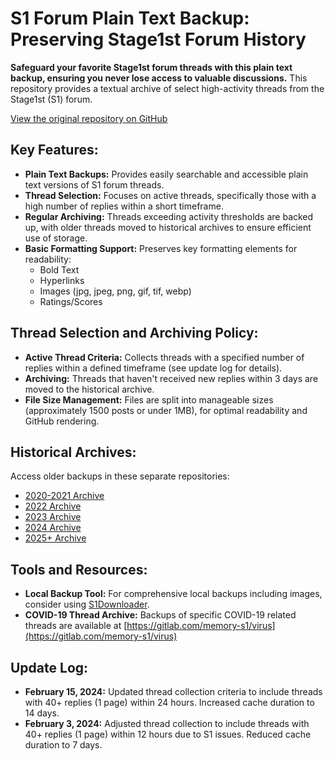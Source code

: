# S1 Forum Plain Text Backup: Preserving Stage1st Forum History

**Safeguard your favorite Stage1st forum threads with this plain text backup, ensuring you never lose access to valuable discussions.** This repository provides a textual archive of select high-activity threads from the Stage1st (S1) forum.

[View the original repository on GitHub](https://github.com/TomoeMami/S1PlainTextBackup)

## Key Features:

*   **Plain Text Backups:**  Provides easily searchable and accessible plain text versions of S1 forum threads.
*   **Thread Selection:** Focuses on active threads, specifically those with a high number of replies within a short timeframe.
*   **Regular Archiving:** Threads exceeding activity thresholds are backed up, with older threads moved to historical archives to ensure efficient use of storage.
*   **Basic Formatting Support:** Preserves key formatting elements for readability:
    *   Bold Text
    *   Hyperlinks
    *   Images (jpg, jpeg, png, gif, tif, webp)
    *   Ratings/Scores

## Thread Selection and Archiving Policy:

*   **Active Thread Criteria:**  Collects threads with a specified number of replies within a defined timeframe (see update log for details).
*   **Archiving:**  Threads that haven't received new replies within 3 days are moved to the historical archive.
*   **File Size Management:** Files are split into manageable sizes (approximately 1500 posts or under 1MB), for optimal readability and GitHub rendering.

## Historical Archives:

Access older backups in these separate repositories:

*   [2020-2021 Archive](https://github.com/TomoeMami/S1PlainTextArchive2021)
*   [2022 Archive](https://github.com/TomoeMami/S1PlainTextArchive2022)
*   [2023 Archive](https://github.com/TomoeMami/S1PlainTextArchive2023)
*   [2024 Archive](https://github.com/TomoeMami/S1PlainTextArchive2024)
*   [2025+ Archive](https://github.com/TomoeMami/S1PlainTextArchive2025)

## Tools and Resources:

*   **Local Backup Tool:**  For comprehensive local backups including images, consider using [S1Downloader](https://github.com/shuangluoxss/Stage1st-downloader).
*   **COVID-19 Thread Archive:**  Backups of specific COVID-19 related threads are available at [https://gitlab.com/memory-s1/virus](https://gitlab.com/memory-s1/virus)

## Update Log:

*   **February 15, 2024:**  Updated thread collection criteria to include threads with 40+ replies (1 page) within 24 hours. Increased cache duration to 14 days.
*   **February 3, 2024:** Adjusted thread collection to include threads with 40+ replies (1 page) within 12 hours due to S1 issues. Reduced cache duration to 7 days.